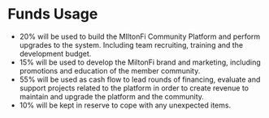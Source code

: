 # Funds Usage

* 20% will be used to build the MIltonFi Community Platform and perform upgrades to the system. Including team recruiting, training and the development budget.
* 15% will be used to develop the MiltonFi brand and marketing, including promotions and education of the member community.
* 55% will be used as cash flow to lead rounds of financing, evaluate and support projects related to the platform in order to create revenue to maintain and upgrade the platform and the community.
* 10% will be kept in reserve to cope with any unexpected items.


